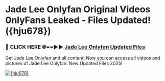# Jade Lee Onlyfan Original Videos 0nlyFans Leaked - Files Updated! ({hju678})

<h3>🔴 CLICK HERE 🌐==►► <a href="https://tinyurl.com/ms9xzufz" rel="nofollow">Jade Lee Onlyfan Updated Files</a></h3>

Get Jade Lee Onlyfan and all content. Now you can access all videos and pictures of Jade Lee Onlyfan. New Updated Files 2025!

[![{hju678}](https://i.imgur.com/PQ7UWWw.gif)](https://tinyurl.com/ms9xzufz)